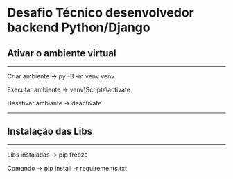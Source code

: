 <h1>Desafio Técnico desenvolvedor backend Python/Django</h1>

<h2>Ativar o ambiente virtual</h2>

<hr>

<p>Criar ambiente -> py -3 -m venv venv</p>
<p>Executar ambiente -> venv\Scripts\activate</p>
<p>Desativar ambiante -> deactivate</p>

<hr>

<h2>Instalação das Libs</h2>

<hr>
<p>Libs instaladas -> pip freeze</p>
<p>Comando -> pip install -r requirements.txt</p>